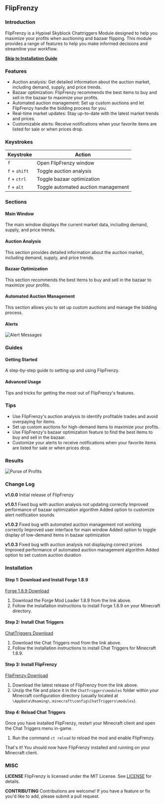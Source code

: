 **FlipFrenzy**
------------

### Introduction
FlipFrenzy is a Hypixel Skyblock Chattriggers Module designed to help you maximize your profits when auctioning and bazaar flipping. This module provides a range of features to help you make informed decisions and streamline your workflow.

[**Skip to Installation Guide**](#installation)

### Features
* Auction analysis: Get detailed information about the auction market, including demand, supply, and price trends.
* Bazaar optimization: FlipFrenzy recommends the best items to buy and sell in the bazaar to maximize your profits.
* Automated auction management: Set up custom auctions and let FlipFrenzy handle the bidding process for you.
* Real-time market updates: Stay up-to-date with the latest market trends and prices.
* Customizable alerts: Receive notifications when your favorite items are listed for sale or when prices drop.

### Keystrokes
| Keystroke | Action |
| --- | --- |
| `f` | Open FlipFrenzy window |
| `f` + `shift` | Toggle auction analysis |
| `f` + `ctrl` | Toggle bazaar optimization |
| `f` + `alt` | Toggle automated auction management |

### Sections
#### Main Window
The main window displays the current market data, including demand, supply, and price trends.

#### Auction Analysis
This section provides detailed information about the auction market, including demand, supply, and price trends.

#### Bazaar Optimization
This section recommends the best items to buy and sell in the bazaar to maximize your profits.

#### Automated Auction Management
This section allows you to set up custom auctions and manage the bidding process.

#### Alerts
![Alert Messages](https://i.imgur.com/22lt0Jk.png)

### Guides
#### Getting Started
A step-by-step guide to setting up and using FlipFrenzy.

#### Advanced Usage
Tips and tricks for getting the most out of FlipFrenzy's features.

### Tips
* Use FlipFrenzy's auction analysis to identify profitable trades and avoid overpaying for items.
* Set up custom auctions for high-demand items to maximize your profits.
* Use FlipFrenzy's bazaar optimization feature to find the best items to buy and sell in the bazaar.
* Customize your alerts to receive notifications when your favorite items are listed for sale or when prices drop.

### Results
![Purse of Profits](https://i.ebayimg.com/images/g/TCQAAOSwXg5jTEfg/s-l1600.png)

### Change Log
**v1.0.0**
Initial release of FlipFrenzy

**v1.0.1**
Fixed bug with auction analysis not updating correctly
Improved performance of bazaar optimization algorithm
Added option to customize alert notification sounds

**v1.0.2**
Fixed bug with automated auction management not working correctly
Improved user interface for main window
Added option to toggle display of low-demand items in bazaar optimization

**v1.0.3**
Fixed bug with auction analysis not displaying correct prices
Improved performance of automated auction management algorithm
Added option to set custom auction duration

### Installation

#### Step 1: Download and Install Forge 1.8.9

[Forge 1.8.9 Download](https://files.minecraftforge.net/net/minecraftforge/forge/index_1.8.9.html)

1. Download the Forge Mod Loader 1.8.9 from the link above.
2. Follow the installation instructions to install Forge 1.8.9 on your Minecraft directory.

#### Step 2: Install Chat Triggers

[ChatTriggers Download](https://www.chattriggers.com/)

1. Download the Chat Triggers mod from the link above.
2. Follow the installation instructions to install Chat Triggers for Minecraft 1.8.9.

#### Step 3: Install FlipFrenzy

[FlipFrenzy Download](https://github.com/FlipFrenzy/FlipFrenzy/releases/tag/RELEASE)

1. Download the latest release of FlipFrenzy from the link above.
2. Unzip the file and place it in the `ChatTriggers\modules` folder within your Minecraft configuration directory
(usually located at `\AppData\Roaming\.minecraft\config\ChatTriggers\modules`).

#### Step 4: Reload Chat Triggers

Once you have installed FlipFrenzy, restart your Minecraft client and open the Chat Triggers menu in-game.

1. Run the command `ct reload` to reload the mod and enable FlipFrenzy.

That's it! You should now have FlipFrenzy installed and running on your Minecraft client.


### MISC

**LICENSE**
FlipFrenzy is licensed under the MIT License. See [LICENSE](LICENSE) for details.

**CONTRIBUTING**
Contributions are welcome! If you have a feature or fix you'd like to add, please submit a pull request.
